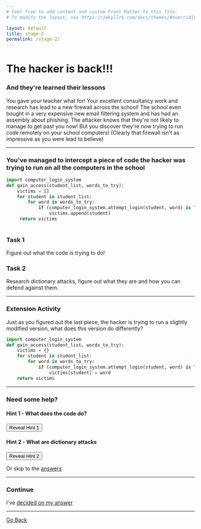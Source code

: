 ```yaml
---
# Feel free to add content and custom Front Matter to this file.
# To modify the layout, see https://jekyllrb.com/docs/themes/#overriding-theme-defaults

layout: default
title: stage-2
permalink: /stage-2/
---
```


# The hacker is back!!!
### And they're learned their lessons

You gave your teacher what for! Your excellent consultancy work and research has lead to a new firewall across the school! The school even bought in a very expensive new email filtering system and has had an assembly about phishing. The attacker knows that they're not likely to manage to get past you now! But you discover they're now trying to run code remotely on your school computers! (Clearly that firewall isn't as impressive as you were lead to believe)

--- 

### You've managed to intercept a piece of code the hacker was trying to run on all the computers in the school

```python
import computer_login_system
def gain_access(student_list, words_to_try):
    victims = []
    for student in student_list:    
        for word in words_to_try:
            if (computer_login_system.attempt_login(student, word) is True):
                victims.append(student)
     return victims
    
```
### Task 1

Figure out what the code is trying to do!

### Task 2

Research dictionary attacks, figure out what they are and how you can defend against them. 

--- 

### Extension Activity

Just as you figured out the last piece, the hacker is trying to run a slightly modified version, what does this version do differently?

```python
import computer_login_system
def gain_access(student_list, words_to_try):
    victims = {}
    for student in student_list:    
        for word in words_to_try:
            if (computer_login_system.attempt_login(student, word) is True):
                victims[student] = word
    return victims
```
--- 
### Need some help?

#### Hint 1 - What does the code do?
<button onclick="revealHintOne()">Reveal Hint 1</button>

<p id="hint1"></p>

<script>
function revealHintOne() {
  document.getElementById("hint1").innerText = "Try to think about what the following line of code does computer_login_system.attempt_login(student, word), and think about what would happen in these two lines of code if(true): print(\"true\") if(false: print(\"false\"))";
}
</script>


#### Hint 2 - What are dictionary attacks 

<button onclick="revealHintTwo()">Reveal Hint 2</button>

<p id="hint2"></p>


<script>
function revealHintTwo() {
  document.getElementById("hint2").innerText = "Have you ever reused a password? Or even worse, have you ever reused the same common password as someone else? How could an attacker take advantage of that?";
}
</script>

Or skip to the [answers](../../CITC/answers)

---

### Continue
I've [decided on my answer](../../CITC/stage-3-check)

---

[Go Back](../../CITC/stage-2-check)